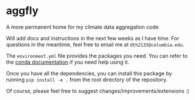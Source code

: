 # aggfly
A more permanent home for my climate data aggregation code

Will add docs and instructions in the next few weeks as I have time. For questions in the meantime, feel free to email me at `dth2133@columbia.edu`.

The `environment.yml` file provides the packages you need. You can refer to the [conda documentation](https://docs.conda.io/projects/conda/en/latest/user-guide/tasks/manage-environments.html#creating-an-environment-from-an-environment-yml-file) if you need help using it.

Once you have all the dependencies, you can install this package by running `pip install -e .` from the root directory of the repository.

Of course, please feel free to suggest changes/improvements/extensions :)
